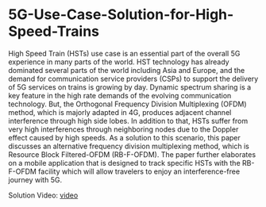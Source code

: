 # 5G-Use-Case-Solution-for-High-Speed-Trains

High Speed Train (HSTs) use case is an essential part of the overall 5G experience in many parts of the world. HST technology has already dominated several parts of the world including Asia and Europe, and the demand for communication service providers (CSPs) to support the delivery of 5G services on trains is growing by day. Dynamic spectrum sharing is a key feature in the high rate demands of the evolving communication technology. But, the Orthogonal Frequency Division Multiplexing (OFDM) method, which is majorly adapted in 4G, produces adjacent channel interference through high side lobes. In addition to that, HSTs suffer from very high interferences through neighboring nodes due to the Doppler effect caused by high speeds. As a solution to this scenario, this paper discusses an alternative frequency division multiplexing method, which is Resource Block Filtered-OFDM (RB-F-OFDM). The paper further elaborates on a mobile application that is designed to track specific HSTs with the RB-F-OFDM facility which will allow travelers to enjoy an interference-free journey with 5G. 

Solution Video:
[video](https://drive.google.com/file/d/1_5NEqIPfcEVdB9U5SLZu0orcHA_jtoj1/view?usp=sharing)
